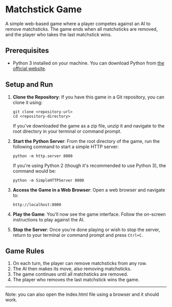 # Matchstick Game

A simple web-based game where a player competes against an AI to remove matchsticks. The game ends when all matchsticks are removed, and the player who takes the last matchstick wins.

## Prerequisites

- Python 3 installed on your machine. You can download Python from [the official website](https://www.python.org/downloads/).

## Setup and Run

1. **Clone the Repository**: If you have this game in a Git repository, you can clone it using:
    ```
    git clone <repository-url>
    cd <repository-directory>
    ```
   If you've downloaded the game as a zip file, unzip it and navigate to the root directory in your terminal or command prompt.

2. **Start the Python Server**: From the root directory of the game, run the following command to start a simple HTTP server:
    ```
    python -m http.server 8000
    ```
   If you're using Python 2 (though it's recommended to use Python 3), the command would be:
    ```
    python -m SimpleHTTPServer 8000
    ```

3. **Access the Game in a Web Browser**: Open a web browser and navigate to:
    ```
    http://localhost:8000
    ```

4. **Play the Game**: You'll now see the game interface. Follow the on-screen instructions to play against the AI.

5. **Stop the Server**: Once you're done playing or wish to stop the server, return to your terminal or command prompt and press `Ctrl+C`.

## Game Rules

1. On each turn, the player can remove matchsticks from any row.
2. The AI then makes its move, also removing matchsticks.
3. The game continues until all matchsticks are removed.
4. The player who removes the last matchstick wins the game.

---

Note: you can also open the index.html file using a browser and it should work.
